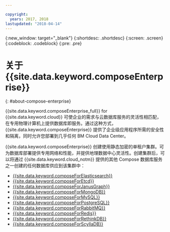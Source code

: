 ```yaml
---

copyright:
  years: 2017, 2018
lastupdated: "2018-04-14"
---
```


{:new_window: target="_blank"}
{:shortdesc: .shortdesc}
{:screen: .screen}
{:codeblock: .codeblock}
{:pre: .pre}

# 关于 {{site.data.keyword.composeEnterprise}}
{: #about-compose-enterprise}

{{site.data.keyword.composeEnterprise_full}} for {{site.data.keyword.cloud}} 可使企业的需求与云数据库服务的灵活性相匹配，在专用物理计算机上提供数据库即服务。通过这种方式，{{site.data.keyword.composeEnterprise}} 提供了企业级应用程序所需的安全性和隔离，同时允许您部署到几乎任何 BM Cloud Data Center。

{{site.data.keyword.composeEnterprise}} 创建使用静态加密的单租户集群。可为数据库部署提供专用网络和性能，并提供地理数据中心灵活性。创建集群后，可以将通过 {{site.data.keyword.cloud_notm}} 提供的其他 Compose 数据库服务之一创建的任何数据库供应到该集群中：

- [{{site.data.keyword.composeForElasticsearch}}](https://console.{DomainName}/catalog/services/compose-for-elasticsearch)
- [{{site.data.keyword.composeForEtcd}}](https://console.{DomainName}/catalog/services/compose-for-etcd)
- [{{site.data.keyword.composeForJanusGraph}}](https://console.{DomainName}/catalog/services/compose-for-janusgraph)
- [{{site.data.keyword.composeForMongoDB}}](https://console.{DomainName}/catalog/services/compose-for-mongodb)
- [{{site.data.keyword.composeForMySQL}}](https://console.{DomainName}/catalog/services/compose-for-mysql)
- [{{site.data.keyword.composeForPostgreSQL}}](https://console.{DomainName}/catalog/services/compose-for-postgresql)
- [{{site.data.keyword.composeForRabbitMQ}}](https://console.{DomainName}/catalog/services/compose-for-rabbitmq)
- [{{site.data.keyword.composeForRedis}}](https://console.{DomainName}/catalog/services/compose-for-redis)
- [{{site.data.keyword.composeForRethinkDB}}](https://console.{DomainName}/catalog/services/compose-for-rethinkdb)
- [{{site.data.keyword.composeForScyllaDB}}](https://console.{DomainName}/catalog/services/compose-for-scylladb)
